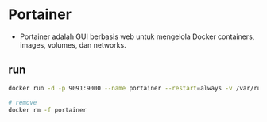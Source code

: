 # Portainer
- Portainer adalah GUI berbasis web untuk mengelola Docker containers, images, volumes, dan networks.

## run
```bash
docker run -d -p 9091:9000 --name portainer --restart=always -v /var/run/docker.sock:/var/run/docker.sock portainer/portainer-ce

# remove
docker rm -f portainer
```